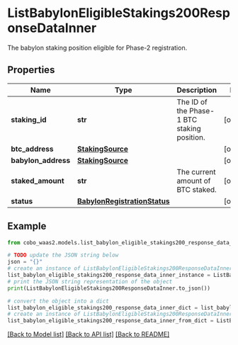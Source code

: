 # ListBabylonEligibleStakings200ResponseDataInner

The babylon staking position eligible for Phase-2 registration.

## Properties

Name | Type | Description | Notes
------------ | ------------- | ------------- | -------------
**staking_id** | **str** | The ID of the Phase-1 BTC staking position. | [optional] 
**btc_address** | [**StakingSource**](StakingSource.md) |  | [optional] 
**babylon_address** | [**StakingSource**](StakingSource.md) |  | [optional] 
**staked_amount** | **str** | The current amount of BTC staked. | [optional] 
**status** | [**BabylonRegistrationStatus**](BabylonRegistrationStatus.md) |  | [optional] 

## Example

```python
from cobo_waas2.models.list_babylon_eligible_stakings200_response_data_inner import ListBabylonEligibleStakings200ResponseDataInner

# TODO update the JSON string below
json = "{}"
# create an instance of ListBabylonEligibleStakings200ResponseDataInner from a JSON string
list_babylon_eligible_stakings200_response_data_inner_instance = ListBabylonEligibleStakings200ResponseDataInner.from_json(json)
# print the JSON string representation of the object
print(ListBabylonEligibleStakings200ResponseDataInner.to_json())

# convert the object into a dict
list_babylon_eligible_stakings200_response_data_inner_dict = list_babylon_eligible_stakings200_response_data_inner_instance.to_dict()
# create an instance of ListBabylonEligibleStakings200ResponseDataInner from a dict
list_babylon_eligible_stakings200_response_data_inner_from_dict = ListBabylonEligibleStakings200ResponseDataInner.from_dict(list_babylon_eligible_stakings200_response_data_inner_dict)
```
[[Back to Model list]](../README.md#documentation-for-models) [[Back to API list]](../README.md#documentation-for-api-endpoints) [[Back to README]](../README.md)


